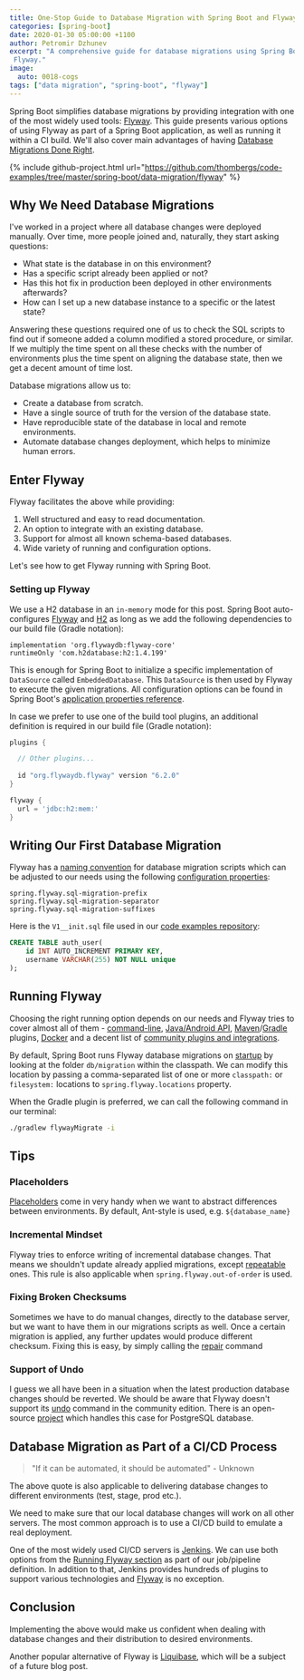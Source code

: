 ```yaml
---
title: One-Stop Guide to Database Migration with Spring Boot and Flyway
categories: [spring-boot]
date: 2020-01-30 05:00:00 +1100
author: Petromir Dzhunev
excerpt: "A comprehensive guide for database migrations using Spring Boot and its support of
 Flyway."
image:
  auto: 0018-cogs
tags: ["data migration", "spring-boot", "flyway"]
---
```


Spring Boot simplifies database migrations by providing integration with one of the most widely used tools: [Flyway](https://flywaydb.org/). This guide presents various options of using Flyway as part of a Spring Boot application, as well as running it within a CI build. We'll also cover main advantages of having [Database Migrations Done Right](https://reflectoring.io/tool-based-database-refactoring/).

{% include github-project.html url="https://github.com/thombergs/code-examples/tree/master/spring-boot/data-migration/flyway" %}

## Why We Need Database Migrations

I've worked in a project where all database changes were deployed manually. Over time, more people joined and, naturally, they start asking questions:

* What state is the database in on this environment?
* Has a specific script already been applied or not?
* Has this hot fix in production been deployed in other environments afterwards?
* How can I set up a new database instance to a specific or the latest state?

Answering these questions required one of us to check the SQL scripts to find out if someone added a column modified a stored procedure, or similar. If we multiply the time spent on all these checks with the number of environments plus the time spent on aligning the database state, then we get a decent amount of time lost.

Database migrations allow us to:

* Create a database from scratch.
* Have a single source of truth for the version of the database state.
* Have reproducible state of the database in local and remote environments.
* Automate database changes deployment, which helps to minimize human errors.

## Enter Flyway

Flyway facilitates the above while providing:

1. Well structured and easy to read documentation.
2. An option to integrate with an existing database.
3. Support for almost all known schema-based databases.
4. Wide variety of running and configuration options.

Let's see how to get Flyway running with Spring Boot.

### Setting up Flyway

We use a H2 database in an `in-memory` mode for this post. Spring Boot auto-configures [Flyway](https://docs.spring.io/spring-boot/docs/current/reference/html/howto.html#howto-execute-flyway-database-migrations-on-startup) and [H2](https://docs.spring.io/spring-boot/docs/current/reference/html/spring-boot-features.html#boot-features-embedded-database-support) as long as we add the following dependencies to our build file (Gradle notation):

```
implementation 'org.flywaydb:flyway-core'
runtimeOnly 'com.h2database:h2:1.4.199'
```

This is enough for Spring Boot to initialize a specific implementation of `DataSource` called `EmbeddedDatabase`. This `DataSource` is then used by Flyway to execute the given migrations. All configuration options can be found in Spring Boot's [application properties reference](https://docs.spring.io/spring-boot/docs/current/reference/html/appendix-application-properties.html).

In case we prefer to use one of the build tool plugins, an additional definition is required in our build file (Gradle notation):

```gradle
plugins {

  // Other plugins...
 
  id "org.flywaydb.flyway" version "6.2.0"
}

flyway {
  url = 'jdbc:h2:mem:'
}
```

## Writing Our First Database Migration

Flyway has a [naming convention](https://flywaydb.org/documentation/migrations#naming) for database migration scripts which can be adjusted to our needs using the following [configuration properties](https://docs.spring.io/spring-boot/docs/current/reference/html/appendix-application-properties.html#data-migration-properties):

```
spring.flyway.sql-migration-prefix
spring.flyway.sql-migration-separator
spring.flyway.sql-migration-suffixes
```

Here is the `V1__init.sql` file used in our [code examples repository](https://github.com/thombergs/code-examples/blob/master/spring-boot/data-migration/flyway/src/main/resources/db/migration/V1__init.sql):

```sql
CREATE TABLE auth_user(
    id INT AUTO_INCREMENT PRIMARY KEY,
    username VARCHAR(255) NOT NULL unique
);
```

## Running Flyway

Choosing the right running option depends on our needs and Flyway tries to cover almost all of them - [command-line](https://flywaydb.org/documentation/commandline/), [Java/Android API](https://flywaydb.org/documentation/api/), [Maven](https://flywaydb.org/documentation/maven/)/[Gradle](https://flywaydb.org/documentation/gradle/) plugins, [Docker](https://hub.docker.com/r/flyway/flyway) and a decent list of [community plugins and integrations](https://flywaydb.org/documentation/plugins/).

By default, Spring Boot runs Flyway database migrations on [startup](https://docs.spring.io/spring-boot/docs/current/reference/html/howto.html#howto-execute-flyway-database-migrations-on-startup) by looking at the folder `db/migration` within the classpath. We can modify this location by passing a comma-separated list of one or more `classpath:` or `filesystem:` locations to `spring.flyway.locations` property.

When the Gradle plugin is preferred, we can call the following command in our terminal: 

```bash
./gradlew flywayMigrate -i
```

## Tips

### Placeholders
[Placeholders](https://flywaydb.org/documentation/placeholders) come in very handy when we want to abstract differences between environments. By default, Ant-style is used, e.g. `${database_name}`

### Incremental Mindset

Flyway tries to enforce writing of incremental database changes. That means we shouldn't update already applied migrations, except [repeatable](https://flywaydb.org/documentation/migrations#repeatable-migrations) ones. This rule is also applicable when `spring.flyway.out-of-order` is used.

### Fixing Broken Checksums

Sometimes we have to do manual changes, directly to the database server, but we want to have them in our migrations scripts as well. Once a certain migration is applied, any further updates would produce different checksum. Fixing this is easy, by simply calling the [repair](https://flywaydb.org/documentation/command/repair) command

### Support of Undo

I guess we all have been in a situation when the latest production database changes should be reverted. We should be aware that Flyway doesn't support its [undo](https://flywaydb.org/documentation/command/undo) command in the community edition. There is an open-source [project](https://github.com/Majitek/strata-db-versioning) which handles this case for PostgreSQL database.

## Database Migration as Part of a CI/CD Process

> "If it can be automated, it should be automated" - Unknown

The above quote is also applicable to delivering database changes to different environments (test, stage, prod etc.).

We need to make sure that our local database changes will work on all other servers. The most common approach is to use a CI/CD build to emulate a real deployment. 

One of the most widely used CI/CD servers is [Jenkins](https://jenkins.io/). We can use both options from the [Running Flyway section](#running-flyway) as part of our job/pipeline definition. In addition to that, Jenkins provides hundreds of plugins to support various technologies and [Flyway](https://plugins.jenkins.io/flyway-runner) is no exception. 

## Conclusion

Implementing the above would make us confident when dealing with database changes and their distribution to desired environments. 

Another popular alternative of Flyway is [Liquibase](https://www.liquibase.org/), which will be a subject of a future blog post.
